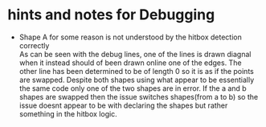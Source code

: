 # hints and notes for Debugging
- Shape A for some reason is not understood by the hitbox detection correctly  
As can be seen with the debug lines, one of the lines is drawn diagnal when it instead should of been drawn online one of the edges. The other line has been determined to be of length 0 so it is as if the points are swapped. Despite both shapes using what appear to be essentially the same code only one of the two shapes are in error. If the a and b shapes are swapped then the issue switches shapes(from a to b) so the issue doesnt appear to be with declaring the shapes but rather something in the hitbox logic.
